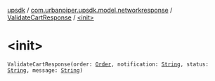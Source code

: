 [upsdk](../../index.md) / [com.urbanpiper.upsdk.model.networkresponse](../index.md) / [ValidateCartResponse](index.md) / [&lt;init&gt;](./-init-.md)

# &lt;init&gt;

`ValidateCartResponse(order: `[`Order`](../../com.urbanpiper.upsdk.model/-order/index.md)`, notification: `[`String`](https://kotlinlang.org/api/latest/jvm/stdlib/kotlin/-string/index.html)`, status: `[`String`](https://kotlinlang.org/api/latest/jvm/stdlib/kotlin/-string/index.html)`, message: `[`String`](https://kotlinlang.org/api/latest/jvm/stdlib/kotlin/-string/index.html)`)`